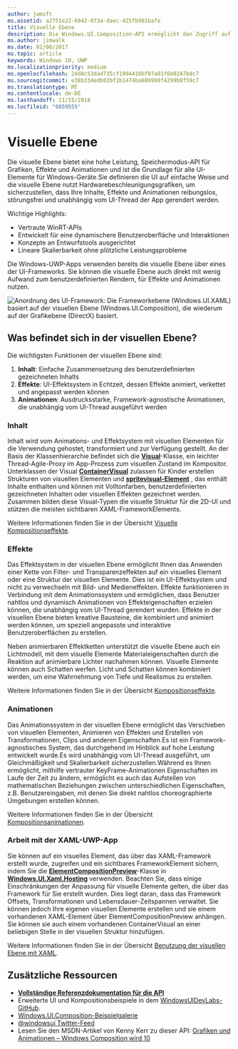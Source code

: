 ```yaml
---
author: jwmsft
ms.assetid: a2751e22-6842-073a-daec-425fb981bafe
title: Visuelle Ebene
description: Die Windows.UI.Composition-API ermöglicht den Zugriff auf die Kompositionsebene zwischen der Frameworkebene (XAML) und der Grafikebene (DirectX).
ms.author: jimwalk
ms.date: 02/08/2017
ms.topic: article
keywords: Windows 10, UWP
ms.localizationpriority: medium
ms.openlocfilehash: 2dd8c53dad735cf1094410bf97a81f6b0247bdc7
ms.sourcegitcommit: e38b334edb82bf2b1474ba686990f4299b8f59c7
ms.translationtype: MT
ms.contentlocale: de-DE
ms.lasthandoff: 11/15/2018
ms.locfileid: "6859555"
---
```

# <a name="visual-layer"></a>Visuelle Ebene

Die visuelle Ebene bietet eine hohe Leistung, Speichermodus-API für Grafiken, Effekte und Animationen und ist die Grundlage für alle UI-Elemente für Windows-Geräte.Sie definieren die UI auf einfache Weise und die visuelle Ebene nutzt Hardwarebeschleunigungsgrafiken, um sicherzustellen, dass Ihre Inhalte, Effekte und Animationen reibungslos, störungsfrei und unabhängig vom UI-Thread der App gerendert werden.

Wichtige Highlights:

* Vertraute WinRT-APIs
* Entwickelt für eine dynamischere Benutzeroberfläche und Interaktionen
* Konzepte an Entwurfstools ausgerichtet
* Lineare Skalierbarkeit ohne plötzliche Leistungsprobleme

Die Windows-UWP-Apps verwenden bereits die visuelle Ebene über eines der UI-Frameworks. Sie können die visuelle Ebene auch direkt mit wenig Aufwand zum benutzerdefinierten Rendern, für Effekte und Animationen nutzen.

![Anordnung des UI-Framework: Die Frameworkebene (Windows.UI.XAML) basiert auf der visuellen Ebene (Windows.UI.Composition), die wiederum auf der Grafikebene (DirectX) basiert.](images/layers-win-ui-composition.png)

## <a name="whats-in-the-visual-layer"></a>Was befindet sich in der visuellen Ebene?

Die wichtigsten Funktionen der visuellen Ebene sind:

1. **Inhalt**: Einfache Zusammensetzung des benutzerdefinierten gezeichneten Inhalts
1. **Effekte**: UI-Effektsystem in Echtzeit, dessen Effekte animiert, verkettet und angepasst werden können
1. **Animationen**: Ausdrucksstarke, Framework-agnostische Animationen, die unabhängig vom UI-Thread ausgeführt werden

### <a name="content"></a>Inhalt

Inhalt wird vom Animations- und Effektsystem mit visuellen Elementen für die Verwendung gehostet, transformiert und zur Verfügung gestellt. An der Basis der Klassenhierarchie befindet sich die [**Visual**](https://msdn.microsoft.com/library/windows/apps/Dn706858)-Klasse, ein leichter Thread-Agile-Proxy im App-Prozess zum visuellen Zustand im Kompositor. Unterklassen der Visual [**ContainerVisual**](https://msdn.microsoft.com/library/windows/apps/Dn706810) zulassen für Kinder erstellen Strukturen von visuellen Elementen und [**spritevisual-Element**](https://msdn.microsoft.com/library/windows/apps/Mt589433) , das enthält Inhalte enthalten und können mit Volltonfarben, benutzerdefinierten gezeichneten Inhalten oder visuellen Effekten gezeichnet werden. Zusammen bilden diese Visual-Typen die visuelle Struktur für die 2D-UI und stützen die meisten sichtbaren XAML-FrameworkElements.

Weitere Informationen finden Sie in der Übersicht [Visuelle Kompositionseffekte](composition-visual-tree.md).

### <a name="effects"></a>Effekte

Das Effektsystem in der visuellen Ebene ermöglicht Ihnen das Anwenden einer Kette von Filter- und Transparenzeffekten auf ein visuelles Element oder eine Struktur der visuellen Elemente. Dies ist ein UI-Effektsystem und nicht zu verwechseln mit Bild- und Medieneffekten. Effekte funktionieren in Verbindung mit dem Animationssystem und ermöglichen, dass Benutzer nahtlos und dynamisch Animationen von Effekteigenschaften erzielen können, die unabhängig vom UI-Thread gerendert wurden. Effekte in der visuellen Ebene bieten kreative Bausteine, die kombiniert und animiert werden können, um speziell angepasste und interaktive Benutzeroberflächen zu erstellen.

Neben animierbaren Effektketten unterstützt die visuelle Ebene auch ein Lichtmodell, mit dem visuelle Elemente Materialeigenschaften durch die Reaktion auf animierbare Lichter nachahmen können. Visuelle Elemente können auch Schatten werfen. Licht und Schatten können kombiniert werden, um eine Wahrnehmung von Tiefe und Realismus zu erstellen.

Weitere Informationen finden Sie in der Übersicht [Kompositionseffekte](composition-effects.md).

### <a name="animations"></a>Animationen

Das Animationssystem in der visuellen Ebene ermöglicht das Verschieben von visuellen Elementen, Animieren von Effekten und Erstellen von Transformationen, Clips und anderen Eigenschaften.Es ist ein Framework-agnostisches System, das durchgehend im Hinblick auf hohe Leistung entwickelt wurde.Es wird unabhängig vom UI-Thread ausgeführt, um Gleichmäßigkeit und Skalierbarkeit sicherzustellen.Während es Ihnen ermöglicht, mithilfe vertrauter KeyFrame-Animationen Eigenschaften im Laufe der Zeit zu ändern, ermöglicht es auch das Aufstellen von mathematischen Beziehungen zwischen unterschiedlichen Eigenschaften, z.B. Benutzereingaben, mit denen Sie direkt nahtlos choreographierte Umgebungen erstellen können.

Weitere Informationen finden Sie in der Übersicht [Kompositionsanimationen](composition-animation.md).

### <a name="working-with-your-xaml-uwp-app"></a>Arbeit mit der XAML-UWP-App

Sie können auf ein visuelles Element, das über das XAML-Framework erstellt wurde, zugreifen und ein sichtbares FrameworkElement sichern, indem Sie die [**ElementCompositionPreview**](https://msdn.microsoft.com/library/windows/apps/Mt608976)-Klasse in [**Windows.UI.Xaml.Hosting**](https://msdn.microsoft.com/library/windows/apps/Hh701908) verwenden. Beachten Sie, dass einige Einschränkungen der Anpassung für visuelle Elemente gelten, die über das Framework für Sie erstellt wurden. Dies liegt daran, dass das Framework Offsets, Transformationen und Lebensdauer-Zeitspannen verwaltet. Sie können jedoch Ihre eigenen visuellen Elemente erstellen und sie einem vorhandenen XAML-Element über ElementCompositionPreview anhängen. Sie können sie auch einem vorhandenen ContainerVisual an einer beliebigen Stelle in der visuellen Struktur hinzufügen.

Weitere Informationen finden Sie in der Übersicht [Benutzung der visuellen Ebene mit XAML](using-the-visual-layer-with-xaml.md).

## <a name="additional-resources"></a>Zusätzliche Ressourcen

* [**Vollständige Referenzdokumentation für die API**](https://msdn.microsoft.com/library/windows/apps/Dn706878)
* Erweiterte UI und Kompositionsbeispiele in dem [WindowsUIDevLabs-GitHub](https://github.com/microsoft/windowsuidevlabs).
* [Windows.UI.Composition-Beispielgalerie](https://aka.ms/winuiapp)
* [@windowsui Twitter-Feed ](https://twitter.com/windowsui)
* Lesen Sie den MSDN-Artikel von Kenny Kerr zu dieser API: [Grafiken und Animationen – Windows Composition wird 10](https://msdn.microsoft.com/magazine/mt590968)
